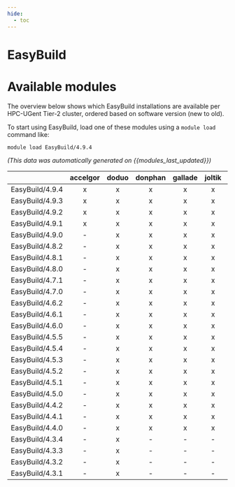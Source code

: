 ```yaml
---
hide:
  - toc
---
```


EasyBuild
=========

# Available modules


The overview below shows which EasyBuild installations are available per HPC-UGent Tier-2 cluster, ordered based on software version (new to old).

To start using EasyBuild, load one of these modules using a `module load` command like:

```shell
module load EasyBuild/4.9.4
```

*(This data was automatically generated on {{modules_last_updated}})*  

| |accelgor|doduo|donphan|gallade|joltik|litleo|shinx|
| :---: | :---: | :---: | :---: | :---: | :---: | :---: | :---: |
|EasyBuild/4.9.4|x|x|x|x|x|x|x|
|EasyBuild/4.9.3|x|x|x|x|x|x|x|
|EasyBuild/4.9.2|x|x|x|x|x|x|x|
|EasyBuild/4.9.1|x|x|x|x|x|x|x|
|EasyBuild/4.9.0|-|x|x|x|x|-|-|
|EasyBuild/4.8.2|-|x|x|x|x|-|-|
|EasyBuild/4.8.1|-|x|x|x|x|-|-|
|EasyBuild/4.8.0|-|x|x|x|x|-|-|
|EasyBuild/4.7.1|-|x|x|x|x|-|-|
|EasyBuild/4.7.0|-|x|x|x|x|-|-|
|EasyBuild/4.6.2|-|x|x|x|x|-|-|
|EasyBuild/4.6.1|-|x|x|x|x|-|-|
|EasyBuild/4.6.0|-|x|x|x|x|-|-|
|EasyBuild/4.5.5|-|x|x|x|x|-|-|
|EasyBuild/4.5.4|-|x|x|x|x|-|-|
|EasyBuild/4.5.3|-|x|x|x|x|-|-|
|EasyBuild/4.5.2|-|x|x|x|x|-|-|
|EasyBuild/4.5.1|-|x|x|x|x|-|-|
|EasyBuild/4.5.0|-|x|x|x|x|-|-|
|EasyBuild/4.4.2|-|x|x|x|x|-|-|
|EasyBuild/4.4.1|-|x|x|x|x|-|-|
|EasyBuild/4.4.0|-|x|x|x|x|-|-|
|EasyBuild/4.3.4|-|x|-|-|-|-|-|
|EasyBuild/4.3.3|-|x|-|-|-|-|-|
|EasyBuild/4.3.2|-|x|-|-|-|-|-|
|EasyBuild/4.3.1|-|x|-|-|-|-|-|
